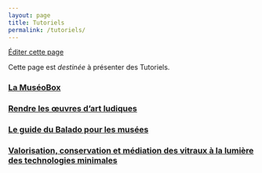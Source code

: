 ```yaml
---
layout: page
title: Tutoriels
permalink: /tutoriels/
---
```


[Éditer cette page](https://github.com/ouvroir/museadon/edit/master/tutoriaux.md)

Cette page est *destinée* à présenter des Tutoriels.


### [La MuséoBox](http://www.museadon.ca/2021/04/22/LaMus%C3%A9oBox.html)

### [Rendre les œuvres d’art ludiques](http://www.museadon.ca/2021/04/26/Rendre-les-%C5%93uvres-d'art-ludiques.html)

### [Le guide du Balado pour les musées](http://www.museadon.ca/2021/04/18/LeGuideDuBaladoPourLesMus%C3%A9es.html)

### [Valorisation, conservation et médiation des vitraux à la lumière des technologies minimales](http://www.museadon.ca/2021/04/26/Laphotographiedesverrieresaleredunumerique.html)
